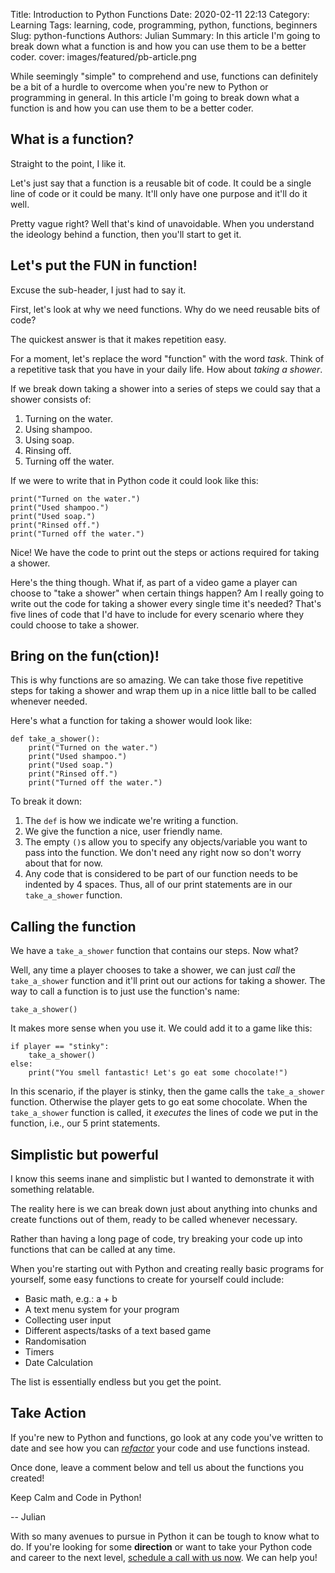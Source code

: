 Title: Introduction to Python Functions
Date: 2020-02-11 22:13
Category: Learning
Tags: learning, code, programming, python, functions, beginners
Slug: python-functions
Authors: Julian
Summary: In this article I'm going to break down what a function is and how you can use them to be a better coder.
cover: images/featured/pb-article.png

While seemingly "simple" to comprehend and use, functions can definitely be a bit of a hurdle to overcome when you're new to Python or programming in general.
In this article I'm going to break down what a function is and how you can use them to be a better coder.

## What is a function?

Straight to the point, I like it.

Let's just say that a function is a reusable bit of code. It could be a single line of code or it could be many. It'll only have one purpose and it'll do it well.

Pretty vague right? Well that's kind of unavoidable. When you understand the ideology behind a function, then you'll start to get it.


## Let's put the FUN in function!

Excuse the sub-header, I just had to say it.

First, let's look at why we need functions. Why do we need reusable bits of code?

The quickest answer is that it makes repetition easy.

For a moment, let's replace the word "function" with the word *task*. Think of a repetitive task that you have in your daily life. How about *taking a shower*.

If we break down taking a shower into a series of steps we could say that a shower consists of:

1. Turning on the water.
2. Using shampoo.
3. Using soap.
4. Rinsing off.
5. Turning off the water.

If we were to write that in Python code it could look like this:

~~~~
print("Turned on the water.")
print("Used shampoo.")
print("Used soap.")
print("Rinsed off.")
print("Turned off the water.")
~~~~

Nice! We have the code to print out the steps or actions required for taking a shower.

Here's the thing though. What if, as part of a video game a player can choose to "take a shower" when certain things happen? Am I really going to write out the code for taking a shower every single time it's needed? That's five lines of code that I'd have to include for every scenario where they could choose to take a shower.


## Bring on the fun(ction)!

This is why functions are so amazing. We can take those five repetitive steps for taking a shower and wrap them up in a nice little ball to be called whenever needed.

Here's what a function for taking a shower would look like:

~~~~
def take_a_shower():
    print("Turned on the water.")
    print("Used shampoo.")
    print("Used soap.")
    print("Rinsed off.")
    print("Turned off the water.")
~~~~

To break it down:

1. The `def` is how we indicate we're writing a function.
2. We give the function a nice, user friendly name.
3. The empty `()`s allow you to specify any objects/variable you want to pass into the function. We don't need any right now so don't worry about that for now.
4. Any code that is considered to be part of our function needs to be indented by 4 spaces. Thus, all of our print statements are in our `take_a_shower` function.


## Calling the function

We have a `take_a_shower` function that contains our steps. Now what?

Well, any time a player chooses to take a shower, we can just *call* the `take_a_shower` function and it'll print out our actions for taking a shower. The way to call a function is to just use the function's name:

~~~~
take_a_shower()
~~~~

It makes more sense when you use it. We could add it to a game like this:

~~~~
if player == "stinky":
    take_a_shower()
else:
    print("You smell fantastic! Let's go eat some chocolate!")
~~~~

In this scenario, if the player is stinky, then the game calls the `take_a_shower` function. Otherwise the player gets to go eat some chocolate.
When the `take_a_shower` function is called, it *executes* the lines of code we put in the function, i.e., our 5 print statements.


## Simplistic but powerful

I know this seems inane and simplistic but I wanted to demonstrate it with something relatable.

The reality here is we can break down just about anything into chunks and create functions out of them, ready to be called whenever necessary.

Rather than having a long page of code, try breaking your code up into functions that can be called at any time.

When you're starting out with Python and creating really basic programs for yourself, some easy functions to create for yourself could include:

- Basic math, e.g.: a + b
- A text menu system for your program
- Collecting user input
- Different aspects/tasks of a text based game
- Randomisation
- Timers
- Date Calculation

The list is essentially endless but you get the point.


## Take Action

If you're new to Python and functions, go look at any code you've written to date and see how you can [*refactor*](https://pybit.es/refactoring.html) your code and use functions instead.

Once done, leave a comment below and tell us about the functions you created!

Keep Calm and Code in Python!

-- Julian

<div class="ctaBox">
	<p>With so many avenues to pursue in Python it can be tough to know what to do. If you're looking for some <strong>direction</strong> or want to take your Python code and career to the next level, <a href="https://go.oncehub.com/pybites" target="_blank">schedule a call with us now</a>. We can help you!</p>
</div>
